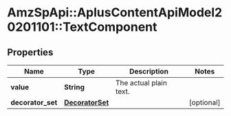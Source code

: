 # AmzSpApi::AplusContentApiModel20201101::TextComponent

## Properties
Name | Type | Description | Notes
------------ | ------------- | ------------- | -------------
**value** | **String** | The actual plain text. | 
**decorator_set** | [**DecoratorSet**](DecoratorSet.md) |  | [optional] 

